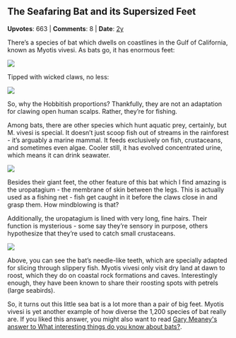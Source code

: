 ## The Seafaring Bat and its Supersized Feet
    
**Upvotes**: 663 | **Comments**: 8 | **Date**: [2y](https://www.quora.com/What-animals-have-the-weirdest-feet/answer/Gary-Meaney)

There’s a species of bat which dwells on coastlines in the Gulf of California, known as Myotis vivesi. As bats go, it has enormous feet:

![](https://qph.fs.quoracdn.net/main-qimg-bd58782b0bde3e6b8ec0e6518a20917f-lq)

Tipped with wicked claws, no less:

![](https://qph.fs.quoracdn.net/main-qimg-3b8fe79a7a74fc73a40a63f902ff3ef3-lq)

So, why the Hobbitish proportions? Thankfully, they are not an adaptation for clawing open human scalps. Rather, they’re for fishing.

Among bats, there are other species which hunt aquatic prey, certainly, but M. vivesi is special. It doesn’t just scoop fish out of streams in the rainforest - it’s arguably a marine mammal. It feeds exclusively on fish, crustaceans, and sometimes even algae. Cooler still, it has evolved concentrated urine, which means it can drink seawater.

![](https://qph.fs.quoracdn.net/main-qimg-98c31addffc4d7228abb7b23734978af-lq)

Besides their giant feet, the other feature of this bat which I find amazing is the uropatagium - the membrane of skin between the legs. This is actually used as a fishing net - fish get caught in it before the claws close in and grasp them. How mindblowing is that?

Additionally, the uropatagium is lined with very long, fine hairs. Their function is mysterious - some say they’re sensory in purpose, others hypothesize that they’re used to catch small crustaceans.

![](https://qph.fs.quoracdn.net/main-qimg-446d1b27aa3f5220e811ae75e2113a1c-lq)

Above, you can see the bat’s needle-like teeth, which are specially adapted for slicing through slippery fish. Myotis vivesi only visit dry land at dawn to roost, which they do on coastal rock formations and caves. Interestingly enough, they have been known to share their roosting spots with petrels (large seabirds).

So, it turns out this little sea bat is a lot more than a pair of big feet. Myotis vivesi is yet another example of how diverse the 1,200 species of bat really are. If you liked this answer, you might also want to read [Gary Meaney's answer to What interesting things do you know about bats?](https://www.quora.com/What-interesting-things-do-you-know-about-bats/answer/Gary-Meaney "www.quora.com").

